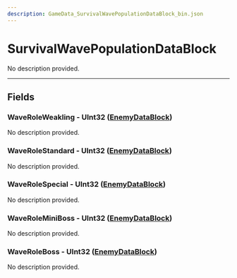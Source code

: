 ```yaml
---
description: GameData_SurvivalWavePopulationDataBlock_bin.json
---
```


# SurvivalWavePopulationDataBlock

No description provided.

***

## Fields

### WaveRoleWeakling - UInt32 ([EnemyDataBlock](../main/enemy.md))

No description provided.

### WaveRoleStandard - UInt32 ([EnemyDataBlock](../main/enemy.md))

No description provided.

### WaveRoleSpecial - UInt32 ([EnemyDataBlock](../main/enemy.md))

No description provided.

### WaveRoleMiniBoss - UInt32 ([EnemyDataBlock](../main/enemy.md))

No description provided.

### WaveRoleBoss - UInt32 ([EnemyDataBlock](../main/enemy.md))

No description provided.
